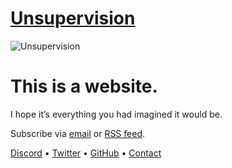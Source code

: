 # [Unsupervision](https://unsupervision.com)

![Unsupervision](https://user-images.githubusercontent.com/22606240/195933324-3afc0fb3-f95b-4b0b-aba8-6b2732d5ea8f.png)

# This is a website.

I hope it’s everything you had imagined it would be.

Subscribe via [email](https://unsupervision.com/subscribe/) or [RSS feed](https://unsupervision.com/feed/).

[Discord](https://discord.gg/U4qgvXzP7G) • [Twitter](https://twitter.com/unsupervision) • [GitHub](https://github.com/shevisj/unsupervision) • [Contact](mailto:hello@unsupervision.com)
